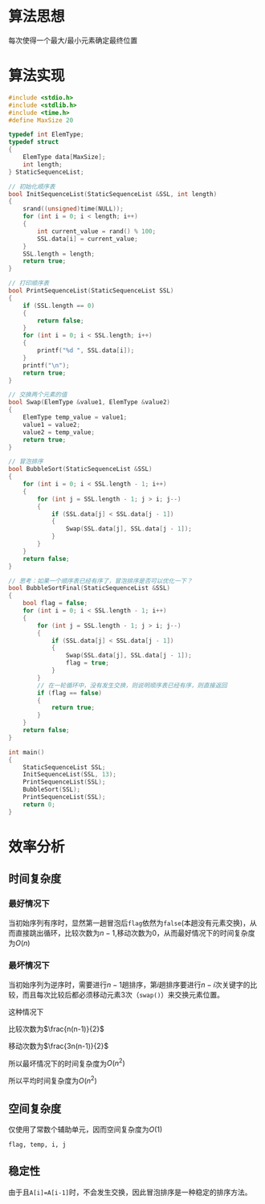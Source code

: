 # 算法思想
每次使得一个最大/最小元素确定最终位置
# 算法实现
```C
#include <stdio.h>
#include <stdlib.h>
#include <time.h>
#define MaxSize 20

typedef int ElemType;
typedef struct
{
    ElemType data[MaxSize];
    int length;
} StaticSequenceList;

// 初始化顺序表
bool InitSequenceList(StaticSequenceList &SSL, int length)
{
    srand((unsigned)time(NULL));
    for (int i = 0; i < length; i++)
    {
        int current_value = rand() % 100;
        SSL.data[i] = current_value;
    }
    SSL.length = length;
    return true;
}

// 打印顺序表
bool PrintSequenceList(StaticSequenceList SSL)
{
    if (SSL.length == 0)
    {
        return false;
    }
    for (int i = 0; i < SSL.length; i++)
    {
        printf("%d ", SSL.data[i]);
    }
    printf("\n");
    return true;
}

// 交换两个元素的值
bool Swap(ElemType &value1, ElemType &value2)
{
    ElemType temp_value = value1;
    value1 = value2;
    value2 = temp_value;
    return true;
}

// 冒泡排序
bool BubbleSort(StaticSequenceList &SSL)
{
    for (int i = 0; i < SSL.length - 1; i++)
    {
        for (int j = SSL.length - 1; j > i; j--)
        {
            if (SSL.data[j] < SSL.data[j - 1])
            {
                Swap(SSL.data[j], SSL.data[j - 1]);
            }
        }
    }
    return false;
}

// 思考：如果一个顺序表已经有序了，冒泡排序是否可以优化一下？
bool BubbleSortFinal(StaticSequenceList &SSL)
{
    bool flag = false;
    for (int i = 0; i < SSL.length - 1; i++)
    {
        for (int j = SSL.length - 1; j > i; j--)
        {
            if (SSL.data[j] < SSL.data[j - 1])
            {
                Swap(SSL.data[j], SSL.data[j - 1]);
                flag = true;
            }
        }
        // 在一轮循环中，没有发生交换，则说明顺序表已经有序，则直接返回
        if (flag == false)
        {
            return true;
        }
    }
    return false;
}

int main()
{
    StaticSequenceList SSL;
    InitSequenceList(SSL, 13);
    PrintSequenceList(SSL);
    BubbleSort(SSL);
    PrintSequenceList(SSL);
    return 0;
}
```

# 效率分析
## 时间复杂度
### 最好情况下
当初始序列有序时，显然第一趟冒泡后`flag`依然为`false`(本趟没有元素交换)，从而直接跳出循环，比较次数为$n-1$,移动次数为$0$，从而最好情况下的时间复杂度为$O(n)$
### 最坏情况下
当初始序列为逆序时，需要进行$n-1$趟排序，第$i$趟排序要进行$n-i$次关键字的比较，而且每次比较后都必须移动元素3次（`swap()`）来交换元素位置。

这种情况下

比较次数为$\frac{n(n-1)}{2}$

移动次数为$\frac{3n(n-1)}{2}$

所以最坏情况下的时间复杂度为$O(n^2)$

所以平均时间复杂度为$O(n^2)$
## 空间复杂度
仅使用了常数个辅助单元，因而空间复杂度为$O(1)$

`flag, temp, i, j`

## 稳定性
由于且`A[i]=A[i-1]`时，不会发生交换，因此冒泡排序是一种稳定的排序方法。